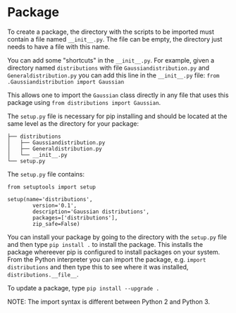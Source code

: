 # Package

To create a package, the directory with the scripts to be imported must contain a file named `__init__.py`. The file can be empty, the directory just needs to have a file with this name.

You can add some "shortcuts" in the `__init__.py`. For example, given a directory named `distributions` with file `Gaussiandistribution.py` and `Generaldistribution.py` you can add this line in the `__init__.py` file:
`from .Gaussiandistribution import Gaussian`

This allows one to import the `Gaussian` class directly in any file that uses this package using `from distributions import Gaussian`.

The `setup.py` file is necessary for pip installing and should be located at the same level as the directory for your package:
```
├── distributions
│   ├── Gaussiandistribution.py
│   ├── Generaldistribution.py
│   └── __init__.py
└── setup.py
```

The `setup.py` file contains:
```
from setuptools import setup

setup(name='distributions',
        version='0.1',
        description='Gaussian distributions',
        packages=['distributions'],
        zip_safe=False)
```

You can install your package by going to the directory with the `setup.py` file and then type `pip install .` to install the package. This installs the package whereever pip is configured to install packages on your system. From the Python interpreter you can import the package, e.g. `import distributions` and then type this to see where it was installed, `distributions.__file__`.


To update a package, type `pip install --upgrade .`

NOTE: The import syntax is different between Python 2 and Python 3.